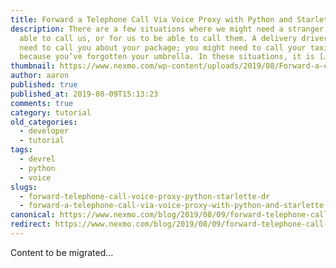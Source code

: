 ```yaml
---
title: Forward a Telephone Call Via Voice Proxy with Python and Starlette
description: There are a few situations where we might need a stranger to be
  able to call us, or for us to be able to call them. A delivery driver might
  need to call you about your package; you might need to call your taxi driver
  because you’ve forgotten your umbrella. In these situations, it is […]
thumbnail: https://www.nexmo.com/wp-content/uploads/2019/08/Forward-a-call-via-voice-proxy-with-python.png
author: aaron
published: true
published_at: 2019-08-09T15:13:23
comments: true
category: tutorial
old_categories:
  - developer
  - tutorial
tags:
  - devrel
  - python
  - voice
slugs:
  - forward-telephone-call-voice-proxy-python-starlette-dr
  - forward-a-telephone-call-via-voice-proxy-with-python-and-starlette
canonical: https://www.nexmo.com/blog/2019/08/09/forward-telephone-call-voice-proxy-python-starlette-dr
redirect: https://www.nexmo.com/blog/2019/08/09/forward-telephone-call-voice-proxy-python-starlette-dr
---
```

Content to be migrated...